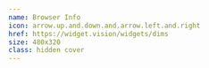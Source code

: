 ```yaml
---
name: Browser Info
icon: arrow.up.and.down.and.arrow.left.and.right
href: https://widget.vision/widgets/dims
size: 480x320
class: hidden cover
---
```

